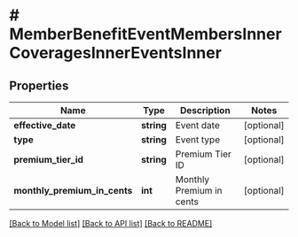# # MemberBenefitEventMembersInnerCoveragesInnerEventsInner

## Properties

Name | Type | Description | Notes
------------ | ------------- | ------------- | -------------
**effective_date** | **string** | Event date | [optional]
**type** | **string** | Event type | [optional]
**premium_tier_id** | **string** | Premium Tier ID | [optional]
**monthly_premium_in_cents** | **int** | Monthly Premium in cents | [optional]

[[Back to Model list]](../../README.md#models) [[Back to API list]](../../README.md#endpoints) [[Back to README]](../../README.md)
